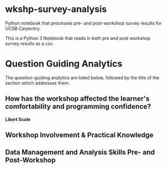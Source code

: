 # wkshp-survey-analysis
Python notebook that processes pre- and post-workshop survey results for UCSB Carpentry.

This is a Python 3 Notebook that reads in both pre and post workshop survey results as a csv. 

# Question Guiding Analytics
The question-guiding analytics are listed below, followed by the title of the section which addresses them:

## How has the workshop affected the learner's comfortability and programming confidence?
#### Likert Scale

## Workshop Involvement & Practical Knowledge

## Data Management and Analysis Skills Pre- and Post-Workshop
